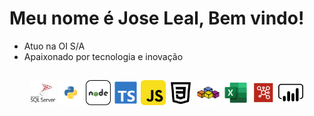 # Meu nome é Jose Leal, Bem vindo!

- Atuo na OI S/A
- Apaixonado por tecnologia e inovação

##

<p align="center">
<img src="https://github.com/lealnetosena/JoseLeal/blob/main/images/sqlserver.svg" alt="sqlserver" width="40" height="40"/>
<img src="https://github.com/lealnetosena/JoseLeal/blob/main/images/python.svg" alt="python" width="40" height="40"/>
<img src="https://github.com/lealnetosena/JoseLeal/blob/main/images/nodejs.svg" alt="nodejs" width="40" height="40"/>
<img src="https://github.com/lealnetosena/JoseLeal/blob/main/images/ts.svg" alt="ts" width="40" height="40"/>
<img src="https://github.com/lealnetosena/JoseLeal/blob/main/images/js.svg" alt="js" width="40" height="40"/>
<img src="https://github.com/lealnetosena/JoseLeal/blob/main/images/css.svg" alt="css" width="40" height="40"/>
<img src="https://github.com/lealnetosena/JoseLeal/blob/main/images/vba.svg" alt="vba" width="40" height="40"/>
<img src="https://github.com/lealnetosena/JoseLeal/blob/main/images/excel.svg" alt="excel" width="40" height="40"/>
<img src="https://github.com/lealnetosena/JoseLeal/blob/main/images/pdi.png" alt="pdi" width="40" height="40"/>
<img src="https://github.com/lealnetosena/JoseLeal/blob/main/images/powerbi.svg" alt="powerbi" width="40" height="40"/>
